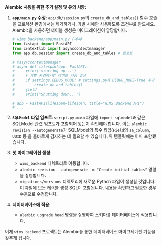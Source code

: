 **Alembic 사용을 위한 추가 설정 및 유의 사항:**

1.  **`app/main.py` 수정**: `app/db/session.py`의 `create_db_and_tables()` 함수 호출을 프로덕션 환경에서는 제거하거나, 개발 시에만 사용하도록 조건부로 만드세요. Alembic을 사용하면 테이블 생성은 마이그레이션이 담당합니다.

    ```python
    # wims_backend/app/main.py (예시)
    from fastapi import FastAPI
    from contextlib import asynccontextmanager
    from app.db.session import create_db_and_tables # 임포트

    # @asynccontextmanager
    # async def lifespan(app: FastAPI):
    #     print("Starting up...")
    #     # 개발 환경에서만 테이블 자동 생성
    #     if settings.DEBUG_MODE: # settings.py에 DEBUG_MODE=True 추가
    #         create_db_and_tables()
    #     yield
    #     print("Shutting down...")

    # app = FastAPI(lifespan=lifespan, title="WIMS Backend API")
    # ...
    ```

2.  **`SQLModel` 타입 임포트**: `script.py.mako` 파일에 `import sqlmodel`과 같은 SQLModel 관련 임포트가 포함되어 있는지 확인해야 합니다. 이는 `alembic revision --autogenerate`가 SQLModel의 특수 타입(`Field`의 `sa_column`, `UUID` 등)을 올바르게 감지하는 데 필요할 수 있습니다. 위 템플릿에는 이미 포함했습니다.

3.  **첫 마이그레이션 생성**:
    - `wims_backend` 디렉토리로 이동합니다.
    - `alembic revision --autogenerate -m "Create initial tables"` 명령을 실행합니다.
    - `migrations/versions` 디렉토리에 새로운 Python 파일이 생성될 것입니다. 이 파일에 모든 테이블 생성 SQL이 포함됩니다. 내용을 확인하고 필요한 경우 수동으로 수정합니다.
4.  **데이터베이스에 적용**:
    - `alembic upgrade head` 명령을 실행하여 스키마를 데이터베이스에 적용합니다.

이제 `wims_backend` 프로젝트는 Alembic을 통한 데이터베이스 마이그레이션 기능을 갖추게 됩니다.
